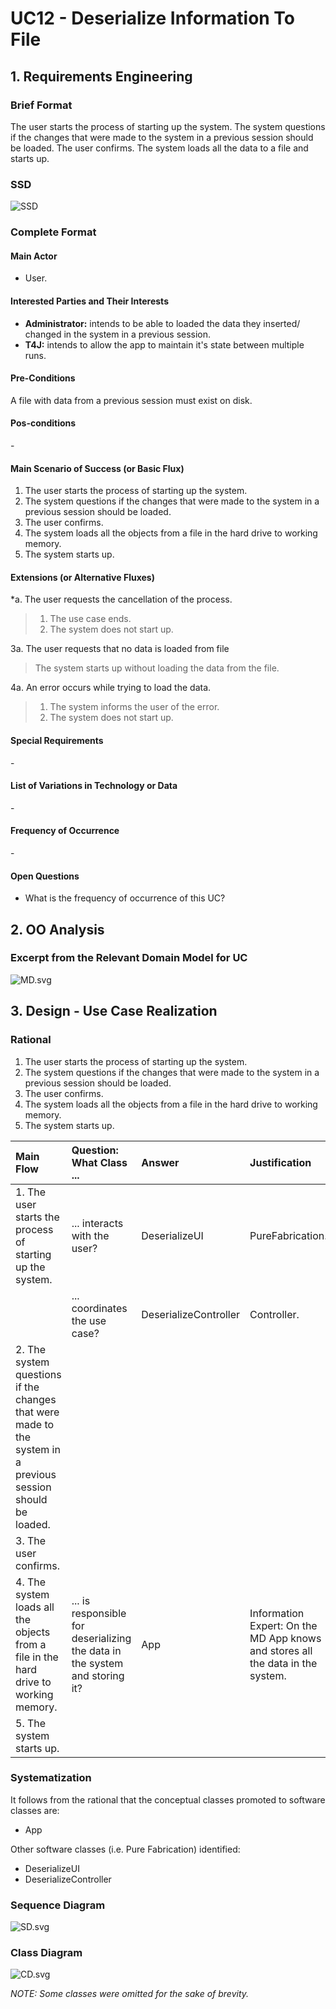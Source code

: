 # UC12 - Deserialize Information To File

## 1. Requirements Engineering

### Brief Format

The user starts the process of starting up the system. The system questions if the changes that were made to the system in a previous session should be loaded. The user confirms. The system loads all the data to a file and starts up.

### SSD
![SSD](SSD.svg)


### Complete Format

#### Main Actor

- User.

#### Interested Parties and Their Interests
* **Administrator:** intends to be able to loaded the data they inserted/ changed in the system in a previous session.
* **T4J:** intends to allow the app to maintain it's state between multiple runs.


#### Pre-Conditions

A file with data from a previous session must exist on disk.

#### Pos-conditions
\-

#### Main Scenario of Success (or Basic Flux)

1. The user starts the process of starting up the system.
2. The system questions if the changes that were made to the system in a previous session should be loaded.
3. The user confirms.
4. The system loads all the objects from a file in the hard drive to working memory.
5. The system starts up.

#### Extensions (or Alternative Fluxes)

*a. The user requests the cancellation of the process.

> 1. The use case ends.
> 2. The system does not start up.

3a. The user requests that no data is loaded from file

> The system starts up without loading the data from the file.

4a. An error occurs while trying to load the data.

> 1. The system informs the user of the error.
> 2. The system does not start up.

#### Special Requirements
\-

#### List of Variations in Technology or Data
\-

#### Frequency of Occurrence
\-

#### Open Questions

- What is the frequency of occurrence of this UC?

## 2. OO Analysis

### Excerpt from the Relevant Domain Model for UC

![MD.svg](MD.svg)

## 3. Design - Use Case Realization

### Rational

1. The user starts the process of starting up the system.
2. The system questions if the changes that were made to the system in a previous session should be loaded.
3. The user confirms.
4. The system loads all the objects from a file in the hard drive to working memory.
5. The system starts up.

|Main Flow  |Question: What Class ... |Answer|Justification|
|:---------|:---------|:---------|:---------|
|1. The user starts the process of starting up the system.                                                      | ... interacts with the user?                                                  | DeserializeUI         | PureFabrication.                                                                 |
|                                                                                                               | ... coordinates the use case?                                                 | DeserializeController | Controller.                                                                      |
|2. The system questions if the changes that were made to the system in a previous session should be loaded.    |                                                                               |                       |                                                                                  |
|3. The user confirms.                                                                                          |                                                                               |                       |                                                                                  |
|4. The system loads all the objects from a file in the hard drive to working memory.                           | ... is responsible for deserializing the data in the system and storing it?   | App                   | Information Expert: On the MD App knows and stores all the data in the system.   |
|5. The system starts up.                                                                                       |                                                                               |                       |                                                                                  |




### Systematization

It follows from the rational that the conceptual classes promoted to software classes are:

 * App

Other software classes (i.e. Pure Fabrication) identified:

 * DeserializeUI
 * DeserializeController


### Sequence Diagram

![SD.svg](SD.svg)

### Class Diagram

![CD.svg](CD.svg)

*NOTE: Some classes were omitted for the sake of brevity.*
